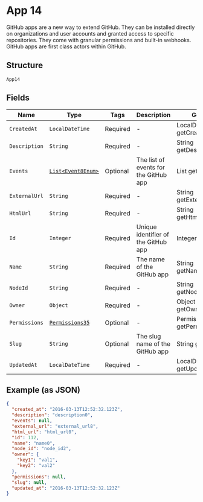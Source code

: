 
# App 14

GitHub apps are a new way to extend GitHub. They can be installed directly on organizations and user accounts and granted access to specific repositories. They come with granular permissions and built-in webhooks. GitHub apps are first class actors within GitHub.

## Structure

`App14`

## Fields

| Name | Type | Tags | Description | Getter | Setter |
|  --- | --- | --- | --- | --- | --- |
| `CreatedAt` | `LocalDateTime` | Required | - | LocalDateTime getCreatedAt() | setCreatedAt(LocalDateTime createdAt) |
| `Description` | `String` | Required | - | String getDescription() | setDescription(String description) |
| `Events` | [`List<Event8Enum>`](../../doc/models/event-8-enum.md) | Optional | The list of events for the GitHub app | List<Event8Enum> getEvents() | setEvents(List<Event8Enum> events) |
| `ExternalUrl` | `String` | Required | - | String getExternalUrl() | setExternalUrl(String externalUrl) |
| `HtmlUrl` | `String` | Required | - | String getHtmlUrl() | setHtmlUrl(String htmlUrl) |
| `Id` | `Integer` | Required | Unique identifier of the GitHub app | Integer getId() | setId(Integer id) |
| `Name` | `String` | Required | The name of the GitHub app | String getName() | setName(String name) |
| `NodeId` | `String` | Required | - | String getNodeId() | setNodeId(String nodeId) |
| `Owner` | `Object` | Required | - | Object getOwner() | setOwner(Object owner) |
| `Permissions` | [`Permissions35`](../../doc/models/permissions-35.md) | Optional | - | Permissions35 getPermissions() | setPermissions(Permissions35 permissions) |
| `Slug` | `String` | Optional | The slug name of the GitHub app | String getSlug() | setSlug(String slug) |
| `UpdatedAt` | `LocalDateTime` | Required | - | LocalDateTime getUpdatedAt() | setUpdatedAt(LocalDateTime updatedAt) |

## Example (as JSON)

```json
{
  "created_at": "2016-03-13T12:52:32.123Z",
  "description": "description0",
  "events": null,
  "external_url": "external_url8",
  "html_url": "html_url0",
  "id": 112,
  "name": "name0",
  "node_id": "node_id2",
  "owner": {
    "key1": "val1",
    "key2": "val2"
  },
  "permissions": null,
  "slug": null,
  "updated_at": "2016-03-13T12:52:32.123Z"
}
```

